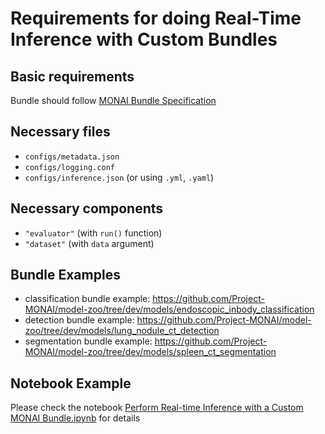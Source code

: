 # Requirements for doing Real-Time Inference with Custom Bundles

## Basic requirements

Bundle should follow [MONAI Bundle Specification](https://docs.monai.io/en/latest/mb_specification.html)

## Necessary files

- `configs/metadata.json`
- `configs/logging.conf`
- `configs/inference.json` (or using `.yml`, `.yaml`)

## Necessary components

- `"evaluator"` (with `run()` function)
- `"dataset"` (with `data` argument)

## Bundle Examples

- classification bundle example: https://github.com/Project-MONAI/model-zoo/tree/dev/models/endoscopic_inbody_classification
- detection bundle example: https://github.com/Project-MONAI/model-zoo/tree/dev/models/lung_nodule_ct_detection
- segmentation bundle example: https://github.com/Project-MONAI/model-zoo/tree/dev/models/spleen_ct_segmentation

## Notebook Example

Please check the notebook [Perform Real-time Inference with a Custom MONAI Bundle.ipynb](../../notebooks/Perform%20Real-time%20Inference%20with%20a%20Custom%20MONAI%20Bundle.ipynb) for details
